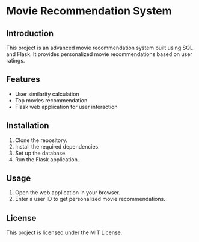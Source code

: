 # Movie Recommendation System

## Introduction
This project is an advanced movie recommendation system built using SQL and Flask. It provides personalized movie recommendations based on user ratings.

## Features
- User similarity calculation
- Top movies recommendation
- Flask web application for user interaction

## Installation
1. Clone the repository.
2. Install the required dependencies.
3. Set up the database.
4. Run the Flask application.

## Usage
1. Open the web application in your browser.
2. Enter a user ID to get personalized movie recommendations.

## License
This project is licensed under the MIT License.
